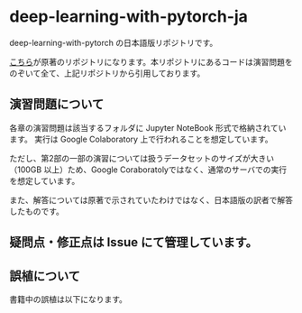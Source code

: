 # deep-learning-with-pytorch-ja

deep-learning-with-pytorch の日本語版リポジトリです。

[こちら](https://github.com/deep-learning-with-pytorch/dlwpt-code)が原著のリポジトリになります。本リポジトリにあるコードは演習問題をのぞいて全て、上記リポジトリから引用しております。

## 演習問題について

各章の演習問題は該当するフォルダに Jupyter NoteBook 形式で格納されています。
実行は Google Colaboratory 上で行われることを想定しています。

ただし、第2部の一部の演習については扱うデータセットのサイズが大きい（100GB 以上）ため、Google Coraboratolyではなく、通常のサーバでの実行を想定しています。

また、解答については原著で示されていたわけではなく、日本語版の訳者で解答したものです。

## 疑問点・修正点は Issue にて管理しています。

## 誤植について

書籍中の誤植は以下になります。

